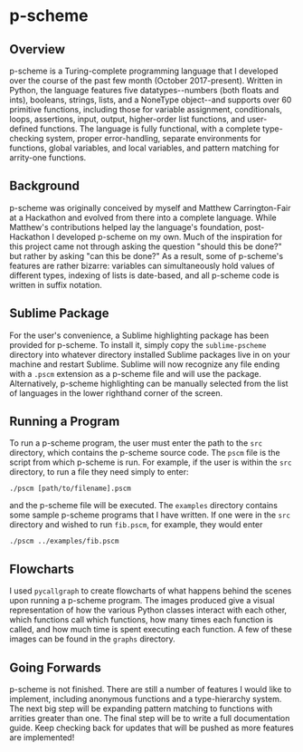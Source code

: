 # p-scheme

## Overview
p-scheme is a Turing-complete programming language that I developed over the course of the past few month (October 2017-present).  Written in Python, the language features five datatypes--numbers (both floats and ints), booleans, strings, lists, and a NoneType object--and supports over 60 primitive functions, including those for variable assignment, conditionals, loops, assertions, input, output, higher-order list functions, and user-defined functions.  The language is fully functional, with a complete type-checking system, proper error-handling, separate environments for functions, global variables, and local variables, and pattern matching for arrity-one functions.

## Background
p-scheme was originally conceived by myself and Matthew Carrington-Fair at a Hackathon and evolved from there into a complete language.  While Matthew's contributions helped lay the language's foundation, post-Hackathon I developed p-scheme on my own.  Much of the inspiration for this project came not through asking the question "should this be done?" but rather by asking "can this be done?"  As a result, some of p-scheme's features are rather bizarre: variables can simultaneously hold values of different types, indexing of lists is date-based, and all p-scheme code is written in suffix notation.

## Sublime Package
For the user's convenience, a Sublime highlighting package has been provided for p-scheme.  To install it, simply copy the `sublime-pscheme` directory into whatever directory installed Sublime packages live in on your machine and restart Sublime.  Sublime will now recognize any file ending with a `.pscm` extension as a p-scheme file and will use the package.  Alternatively, p-scheme highlighting can be manually selected from the list of languages in the lower righthand corner of the screen.

## Running a Program
To run a p-scheme program, the user must enter the path to the `src` directory, which contains the p-scheme source code.  The `pscm` file is the script from which p-scheme is run.  For example, if the user is within the `src` directory, to run a file they need simply to enter: 
```
./pscm [path/to/filename].pscm
```
and the p-scheme file will be executed.  The `examples` directory contains some sample p-scheme programs that I have written.  If one were in the `src` directory and wished to run `fib.pscm`, for example, they would enter
```
./pscm ../examples/fib.pscm
```

## Flowcharts
I used `pycallgraph` to create flowcharts of what happens behind the scenes upon running a p-scheme program.  The images produced give a visual representation of how the various Python classes interact with each other, which functions call which functions, how many times each function is called, and how much time is spent executing each function.  A few of these images can be found in the `graphs` directory.

## Going Forwards
p-scheme is not finished.  There are still a number of features I would like to implement, including anonymous functions and a type-hierarchy system.  The next big step will be expanding pattern matching to functions with arrities greater than one.  The final step will be to write a full documentation guide.  Keep checking back for updates that will be pushed as more features are implemented!
